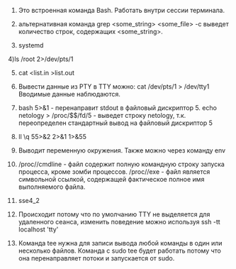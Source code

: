 1) Это встроенная команда Bash. Работать внутри сессии терминала.

2)  альтернативная команда grep <some_string> <some_file> -с выведет количество строк, содержащих <some_string>.

3) systemd

4)ls /root 2>/dev/pts/1

5) cat <list.in >list.out

6) Вывести данные из PTY в TTY можно: cat /dev/pts/1 > /dev/tty1
Вводимые данные наблюдаются.

7) bash 5>&1 - перенаправит stdout в файловый дискриптор 5. 
echo netology > /proc/$$/fd/5 - выведет строку netology, т.к. переопределен стандартный вывод на файловый дискриптор 5

8) ll \q 55>&2 2>&1 1>&55

9) Выводит переменную окружения.
Также можно через команду env

10) /proc/<PID>/cmdline - файл содержит полную командную строку запуска процесса, кроме зомби процессов.
/proc/<PID>/exe - файл является символьной ссылкой, содержащей фактическое полное имя выполняемого файла.

11) sse4_2

12) Происходит потому что по умолчанию TTY не выделяется для удаленного сеанса, изменить поведение можно используя ssh -tt localhost 'tty'

14) Команда tee нужна для записи вывода любой команды в один или несколько файлов.
Команда с sudo tee будет работать потому что она перенаправляет потоки и запускается от sudo.
